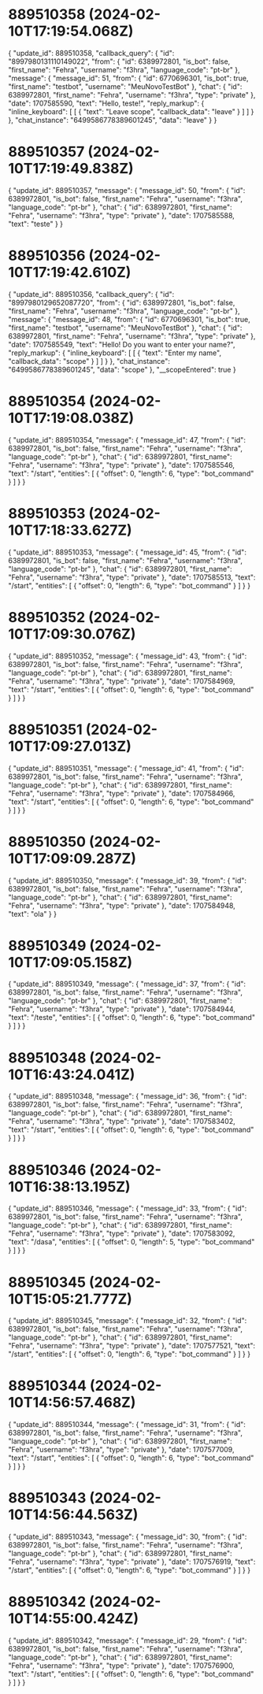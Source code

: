 # 889510358 (2024-02-10T17:19:54.068Z)

{
  "update_id": 889510358,
  "callback_query": {
    "id": "8997980131110149022",
    "from": {
      "id": 6389972801,
      "is_bot": false,
      "first_name": "Fehra",
      "username": "f3hra",
      "language_code": "pt-br"
    },
    "message": {
      "message_id": 51,
      "from": {
        "id": 6770696301,
        "is_bot": true,
        "first_name": "testbot",
        "username": "MeuNovoTestBot"
      },
      "chat": {
        "id": 6389972801,
        "first_name": "Fehra",
        "username": "f3hra",
        "type": "private"
      },
      "date": 1707585590,
      "text": "Hello, teste!",
      "reply_markup": {
        "inline_keyboard": [
          [
            {
              "text": "Leave scope",
              "callback_data": "leave"
            }
          ]
        ]
      }
    },
    "chat_instance": "6499586778389601245",
    "data": "leave"
  }
}

# 889510357 (2024-02-10T17:19:49.838Z)

{
  "update_id": 889510357,
  "message": {
    "message_id": 50,
    "from": {
      "id": 6389972801,
      "is_bot": false,
      "first_name": "Fehra",
      "username": "f3hra",
      "language_code": "pt-br"
    },
    "chat": {
      "id": 6389972801,
      "first_name": "Fehra",
      "username": "f3hra",
      "type": "private"
    },
    "date": 1707585588,
    "text": "teste"
  }
}

# 889510356 (2024-02-10T17:19:42.610Z)

{
  "update_id": 889510356,
  "callback_query": {
    "id": "8997980129652087720",
    "from": {
      "id": 6389972801,
      "is_bot": false,
      "first_name": "Fehra",
      "username": "f3hra",
      "language_code": "pt-br"
    },
    "message": {
      "message_id": 48,
      "from": {
        "id": 6770696301,
        "is_bot": true,
        "first_name": "testbot",
        "username": "MeuNovoTestBot"
      },
      "chat": {
        "id": 6389972801,
        "first_name": "Fehra",
        "username": "f3hra",
        "type": "private"
      },
      "date": 1707585549,
      "text": "Hello! Do you want to enter your name?",
      "reply_markup": {
        "inline_keyboard": [
          [
            {
              "text": "Enter my name",
              "callback_data": "scope"
            }
          ]
        ]
      }
    },
    "chat_instance": "6499586778389601245",
    "data": "scope"
  },
  "__scopeEntered": true
}

# 889510354 (2024-02-10T17:19:08.038Z)

{
  "update_id": 889510354,
  "message": {
    "message_id": 47,
    "from": {
      "id": 6389972801,
      "is_bot": false,
      "first_name": "Fehra",
      "username": "f3hra",
      "language_code": "pt-br"
    },
    "chat": {
      "id": 6389972801,
      "first_name": "Fehra",
      "username": "f3hra",
      "type": "private"
    },
    "date": 1707585546,
    "text": "/start",
    "entities": [
      {
        "offset": 0,
        "length": 6,
        "type": "bot_command"
      }
    ]
  }
}

# 889510353 (2024-02-10T17:18:33.627Z)

{
  "update_id": 889510353,
  "message": {
    "message_id": 45,
    "from": {
      "id": 6389972801,
      "is_bot": false,
      "first_name": "Fehra",
      "username": "f3hra",
      "language_code": "pt-br"
    },
    "chat": {
      "id": 6389972801,
      "first_name": "Fehra",
      "username": "f3hra",
      "type": "private"
    },
    "date": 1707585513,
    "text": "/start",
    "entities": [
      {
        "offset": 0,
        "length": 6,
        "type": "bot_command"
      }
    ]
  }
}

# 889510352 (2024-02-10T17:09:30.076Z)

{
  "update_id": 889510352,
  "message": {
    "message_id": 43,
    "from": {
      "id": 6389972801,
      "is_bot": false,
      "first_name": "Fehra",
      "username": "f3hra",
      "language_code": "pt-br"
    },
    "chat": {
      "id": 6389972801,
      "first_name": "Fehra",
      "username": "f3hra",
      "type": "private"
    },
    "date": 1707584969,
    "text": "/start",
    "entities": [
      {
        "offset": 0,
        "length": 6,
        "type": "bot_command"
      }
    ]
  }
}

# 889510351 (2024-02-10T17:09:27.013Z)

{
  "update_id": 889510351,
  "message": {
    "message_id": 41,
    "from": {
      "id": 6389972801,
      "is_bot": false,
      "first_name": "Fehra",
      "username": "f3hra",
      "language_code": "pt-br"
    },
    "chat": {
      "id": 6389972801,
      "first_name": "Fehra",
      "username": "f3hra",
      "type": "private"
    },
    "date": 1707584966,
    "text": "/start",
    "entities": [
      {
        "offset": 0,
        "length": 6,
        "type": "bot_command"
      }
    ]
  }
}

# 889510350 (2024-02-10T17:09:09.287Z)

{
  "update_id": 889510350,
  "message": {
    "message_id": 39,
    "from": {
      "id": 6389972801,
      "is_bot": false,
      "first_name": "Fehra",
      "username": "f3hra",
      "language_code": "pt-br"
    },
    "chat": {
      "id": 6389972801,
      "first_name": "Fehra",
      "username": "f3hra",
      "type": "private"
    },
    "date": 1707584948,
    "text": "ola"
  }
}

# 889510349 (2024-02-10T17:09:05.158Z)

{
  "update_id": 889510349,
  "message": {
    "message_id": 37,
    "from": {
      "id": 6389972801,
      "is_bot": false,
      "first_name": "Fehra",
      "username": "f3hra",
      "language_code": "pt-br"
    },
    "chat": {
      "id": 6389972801,
      "first_name": "Fehra",
      "username": "f3hra",
      "type": "private"
    },
    "date": 1707584944,
    "text": "/teste",
    "entities": [
      {
        "offset": 0,
        "length": 6,
        "type": "bot_command"
      }
    ]
  }
}

# 889510348 (2024-02-10T16:43:24.041Z)

{
  "update_id": 889510348,
  "message": {
    "message_id": 36,
    "from": {
      "id": 6389972801,
      "is_bot": false,
      "first_name": "Fehra",
      "username": "f3hra",
      "language_code": "pt-br"
    },
    "chat": {
      "id": 6389972801,
      "first_name": "Fehra",
      "username": "f3hra",
      "type": "private"
    },
    "date": 1707583402,
    "text": "/start",
    "entities": [
      {
        "offset": 0,
        "length": 6,
        "type": "bot_command"
      }
    ]
  }
}

# 889510346 (2024-02-10T16:38:13.195Z)

{
  "update_id": 889510346,
  "message": {
    "message_id": 33,
    "from": {
      "id": 6389972801,
      "is_bot": false,
      "first_name": "Fehra",
      "username": "f3hra",
      "language_code": "pt-br"
    },
    "chat": {
      "id": 6389972801,
      "first_name": "Fehra",
      "username": "f3hra",
      "type": "private"
    },
    "date": 1707583092,
    "text": "/dasa",
    "entities": [
      {
        "offset": 0,
        "length": 5,
        "type": "bot_command"
      }
    ]
  }
}

# 889510345 (2024-02-10T15:05:21.777Z)

{
  "update_id": 889510345,
  "message": {
    "message_id": 32,
    "from": {
      "id": 6389972801,
      "is_bot": false,
      "first_name": "Fehra",
      "username": "f3hra",
      "language_code": "pt-br"
    },
    "chat": {
      "id": 6389972801,
      "first_name": "Fehra",
      "username": "f3hra",
      "type": "private"
    },
    "date": 1707577521,
    "text": "/start",
    "entities": [
      {
        "offset": 0,
        "length": 6,
        "type": "bot_command"
      }
    ]
  }
}

# 889510344 (2024-02-10T14:56:57.468Z)

{
  "update_id": 889510344,
  "message": {
    "message_id": 31,
    "from": {
      "id": 6389972801,
      "is_bot": false,
      "first_name": "Fehra",
      "username": "f3hra",
      "language_code": "pt-br"
    },
    "chat": {
      "id": 6389972801,
      "first_name": "Fehra",
      "username": "f3hra",
      "type": "private"
    },
    "date": 1707577009,
    "text": "/start",
    "entities": [
      {
        "offset": 0,
        "length": 6,
        "type": "bot_command"
      }
    ]
  }
}

# 889510343 (2024-02-10T14:56:44.563Z)

{
  "update_id": 889510343,
  "message": {
    "message_id": 30,
    "from": {
      "id": 6389972801,
      "is_bot": false,
      "first_name": "Fehra",
      "username": "f3hra",
      "language_code": "pt-br"
    },
    "chat": {
      "id": 6389972801,
      "first_name": "Fehra",
      "username": "f3hra",
      "type": "private"
    },
    "date": 1707576919,
    "text": "/start",
    "entities": [
      {
        "offset": 0,
        "length": 6,
        "type": "bot_command"
      }
    ]
  }
}

# 889510342 (2024-02-10T14:55:00.424Z)

{
  "update_id": 889510342,
  "message": {
    "message_id": 29,
    "from": {
      "id": 6389972801,
      "is_bot": false,
      "first_name": "Fehra",
      "username": "f3hra",
      "language_code": "pt-br"
    },
    "chat": {
      "id": 6389972801,
      "first_name": "Fehra",
      "username": "f3hra",
      "type": "private"
    },
    "date": 1707576900,
    "text": "/start",
    "entities": [
      {
        "offset": 0,
        "length": 6,
        "type": "bot_command"
      }
    ]
  }
}